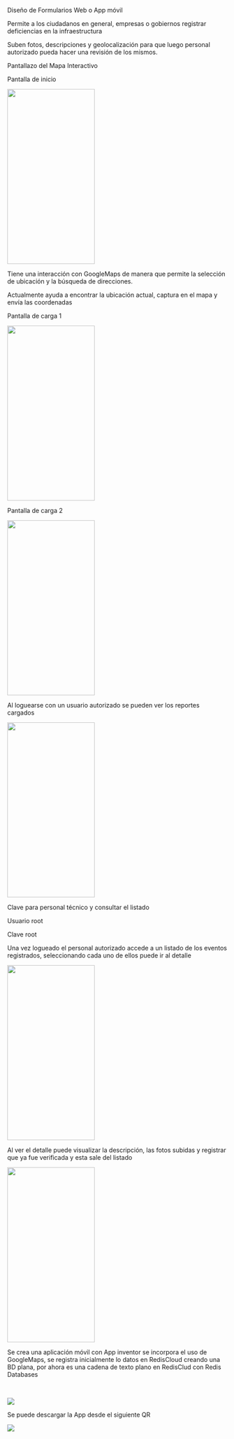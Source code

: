 <p dir="ltr">Diseño de Formularios Web o App móvil</p>
<p dir="ltr">Permite a los ciudadanos en general, empresas o gobiernos registrar deficiencias en la infraestructura</p>
<p dir="ltr">Suben fotos, descripciones y geolocalización para que luego personal autorizado pueda hacer una revisión de los mismos.</p>
<p dir="ltr">Pantallazo del Mapa Interactivo</p>
<p dir="ltr">Pantalla de inicio</p>
<p dir="ltr"><img src="/scripts/app-movil/imagenes/pantalla 1.jpg" alt="" width="200" height="400" role="presentation" class="img-fluid atto_image_button_text-bottom"><br></p>

<p dir="ltr">Tiene una interacción con GoogleMaps de manera que permite la selección de ubicación y la búsqueda de direcciones.</p>
<p dir="ltr">Actualmente ayuda a encontrar la ubicación actual, captura en el mapa y envía las coordenadas</p>
<p dir="ltr">Pantalla de carga 1</p>
<p dir="ltr"><img src="/scripts/app-movil/imagenes/pantalla 2.jpg" alt="" width="200" height="400"<br></p>
<p dir="ltr">Pantalla de carga 2</p>
<p dir="ltr"><img src="/scripts/app-movil/imagenes/pantalla 3.jpg" alt="" width="200" height="400"<br></p>
<p dir="ltr">Al loguearse con un usuario autorizado se pueden ver los reportes cargados</p>
<p dir="ltr"><img src="/scripts/app-movil/imagenes/pantalla 6.jpg" alt="" width="200" height="400"<br></p>
<p dir="ltr">Clave para personal técnico y consultar el listado</p>
<p dir="ltr">Usuario root</p>
<p dir="ltr">Clave root</p
<p dir="ltr">Una vez logueado el personal autorizado accede a un listado de los eventos registrados, seleccionando cada uno de ellos puede ir al detalle</p>
<p dir="ltr"><img src="/scripts/app-movil/imagenes/pantalla 4.jpg" alt="" width="200" height="400"<br></p>
<p dir="ltr">Al ver el detalle puede visualizar la descripción, las fotos subidas y registrar que ya fue verificada y esta sale del listado</p>        
 <p dir="ltr"><img src="/scripts/app-movil/imagenes/pantalla 5.jpg" alt="" width="200" height="400"<br></p>
<p dir="ltr">Se crea una aplicación móvil con App inventor se incorpora el uso de GoogleMaps, se registra inicialmente lo datos en RedisCloud creando una BD plana, por ahora es una cadena de texto plano en RedisClud con Redis Databases</p>
<p dir="ltr"><br></p>
 <p dir="ltr"><img src="/scripts/app-movil/imagenes/basededatos.png"<br></p>
 <p dir="ltr">Se puede descargar la App desde el siguiente QR</p>
  <p dir="ltr"><img src="/scripts/app-movil/imagenes/descargar apk android.png"<br></p>



